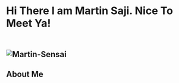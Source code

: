 <h1>Hi There I am Martin Saji. Nice To Meet Ya!<h2/>
<br>
<img src="https://c.tenor.com/7GgfegR83eIAAAAC/ichigo-kurosaki-final-getsuga-tenshou.gif" alt="Martin-Sensai">
<br>
<h2>About Me<h2/> <br>
  
